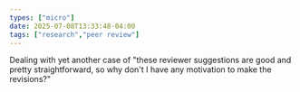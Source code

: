 ```yaml
---
types: ["micro"]
date: 2025-07-08T13:33:48-04:00
tags: ["research","peer review"]
---
```

Dealing with yet another case of "these reviewer suggestions are good and pretty straightforward, so why don't I have any motivation to make the revisions?"